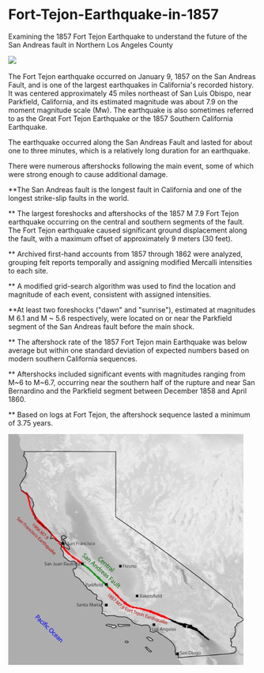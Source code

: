 # Fort-Tejon-Earthquake-in-1857
Examining the 1857 Fort Tejon Earthquake to understand the future of the San Andreas fault in Northern Los Angeles County

![](img/fort_tejon_modern.png)


The Fort Tejon earthquake occurred on January 9, 1857 on the San Andreas Fault, and is one of the largest earthquakes in California's recorded history. It was centered approximately 45 miles northeast of San Luis Obispo, near Parkfield, California, and its estimated magnitude was about 7.9 on the moment magnitude scale (Mw). The earthquake is also sometimes referred to as the Great Fort Tejon Earthquake or the 1857 Southern California Earthquake.

The earthquake occurred along the San Andreas Fault and lasted for about one to three minutes, which is a relatively long duration for an earthquake.

There were numerous aftershocks following the main event, some of which were strong enough to cause additional damage.

**The San Andreas fault is the longest fault in California and one of the longest strike-slip faults in the world.

** The largest foreshocks and aftershocks of the 1857 M 7.9 Fort Tejon earthquake occurring on the central and southern segments of the fault. The Fort Tejon earthquake caused significant ground displacement along the fault, with a maximum offset of approximately 9 meters (30 feet).

** Archived first-hand accounts from 1857 through 1862 were analyzed, grouping felt reports temporally and assigning modified Mercalli intensities to each site.

** A modified grid-search algorithm was used to find the location and magnitude of each event, consistent with assigned intensities.

**At least two foreshocks ("dawn" and "sunrise"), estimated at magnitudes M 6.1 and M ~ 5.6 respectively, were located on or near the Parkfield segment of the San Andreas fault before the main shock.

** The aftershock rate of the 1857 Fort Tejon main Earthquake was below average but within one standard deviation of expected numbers based on modern southern California sequences.

** Aftershocks included significant events with magnitudes ranging from M~6 to M~6.7, occurring near the southern half of the rupture and near San Bernardino and the Parkfield segment between December 1858 and April 1860.

** Based on logs at Fort Tejon, the aftershock sequence lasted a minimum of 3.75 years.

![](img/CA_1857_1906.png)






